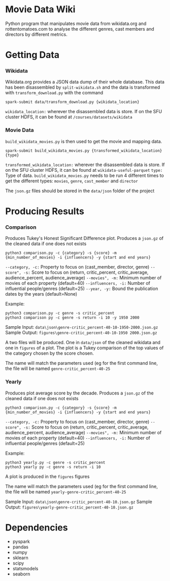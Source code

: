 # Movie Data Wiki
Python program that manipulates movie data from wikidata.org and rottentomatoes.com to analyse the different genres, cast members and directors by different metrics.

# Getting Data
### Wikidata
Wikidata.org provides a JSON data dump of their whole database. This data has been disassembled by `split-wikidata.sh` and the data is transformed with `transform_download.py` with the command 
```
spark-submit data/transform_download.py {wikidata_location} 
```
`wikidata_location:` wherever the disassembled data is store. If on the SFU cluster HDFS, it can be found at `/courses/datasets/wikidata`
### Movie Data

`build_wikidata_movies.py` is then used to get the movie and mapping data.
```
spark-submit build_wikidata_movies.py {transformed_wikidata_location} {type}
```
`transformed_wikidata_location:` wherever the disassembled data is store. If on the SFU cluster HDFS, it can be found at `wikidata-useful-parquet`
`type:` Type of data. 
`build_wikidata_movies.py` needs to be run 4 different times to get the different types: `movies`, `genre`, `cast_member` and `director` 

The `json.gz` files should be stored in the `data/json` folder of the project

# Producing Results
### Comparison
Produces Tukey's Honest Significant Difference plot. Produces a `json.gz` of the cleaned data if one does not exists
```
python3 comparison.py -c {category} -s {score} -m {min_number_of_movies} -i {influencers} -y {start and end years}
```
`--category, -c:` Property to focus on (cast_member, director, genre)
`--score", -s:` Score to focus on (return, critic_percent, critic_average, audience_percent, audience_average)
`--movies", -m:` Minimum number of movies of each property (default=40)
`--influencers, -i:` Number of influential people/genres (default=25)
`--year, -y:` Bound the publication dates by the years (default=None)

Example:
```
python3 comparison.py -c genre -s critic_percent
python3 comparison py -c genre -s return -i 10 -y 1950 2000
```

Sample Input: `data\json\genre-critic_percent-40-10-1950-2000.json.gz`
Sample Output: `figures\genre-critic_percent-40-10-1950 2000.json.gz`

A two files will be produced. One in `data/json` of the cleaned wikidata and one in `figures` of a plot. The plot is a Tukey comparison of the top values of the category chosen by the score chosen. 

The name will match the parameters used (eg for the first command line, the file will be named  `genre-critic_percent-40-25`

### Yearly
Produces plot average score by the decade. Produces a `json.gz` of the cleaned data if one does not exists

```
python3 comparison.py -c {category} -s {score} -m {min_number_of_movies} -i {influencers} -y {start and end years}
```
`--category, -c:` Property to focus on (cast_member, director, genre)
`--score", -s:` Score to focus on (return, critic_percent, critic_average, audience_percent, audience_average)
`--movies", -m:` Minimum number of movies of each property (default=40)
`--influencers, -i:` Number of influential people/genres (default=25)

Example:
```
python3 yearly.py -c genre -s critic_percent
python3 yearly py -c genre -s return -i 10
```
A plot is produced in the  `figures` figures

The name will match the parameters used (eg for the first command line, the file will be named  `yearly-genre-critic_percent-40-25`

Sample Input: `data\json\genre-critic_percent-40-10.json.gz`
Sample Output: `figures\yearly-genre-critic_percent-40-10.json.gz`

# Dependencies
- pyspark
- pandas
- numpy
- sklearn
- scipy
- statsmodels
- seaborn

